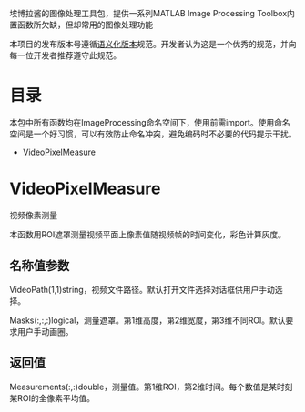 埃博拉酱的图像处理工具包，提供一系列MATLAB Image Processing Toolbox内置函数所欠缺，但却常用的图像处理功能

本项目的发布版本号遵循[语义化版本](https://semver.org/lang/zh-CN/)规范。开发者认为这是一个优秀的规范，并向每一位开发者推荐遵守此规范。
# 目录
本包中所有函数均在ImageProcessing命名空间下，使用前需import。使用命名空间是一个好习惯，可以有效防止命名冲突，避免编码时不必要的代码提示干扰。
- [VideoPixelMeasure](#VideoPixelMeasure)
# VideoPixelMeasure
视频像素测量

本函数用ROI遮罩测量视频平面上像素值随视频帧的时间变化，彩色计算灰度。
## 名称值参数
VideoPath(1,1)string，视频文件路径。默认打开文件选择对话框供用户手动选择。

Masks(:,:,:)logical，测量遮罩。第1维高度，第2维宽度，第3维不同ROI。默认要求用户手动画圈。
## 返回值
Measurements(:,:)double，测量值。第1维ROI，第2维时间。每个数值是某时刻某ROI的全像素平均值。